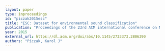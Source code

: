 ```yaml
---
layout: paper
type: inproceedings
id: "piczak2015esc"
title: "ESC: Dataset for environmental sound classification"
publication: "Proceedings of the 23rd ACM international conference on Multimedia"
year: 2015
external_url: https://dl.acm.org/doi/abs/10.1145/2733373.2806390
authors: "Piczak, Karol J"
---
```

